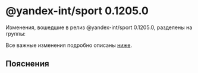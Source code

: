 # @yandex-int/sport 0.1205.0

<!-- ЧЕЛОВЕЧЕСКОЕ ВСТУПЛЕНИЕ -->

Изменения, вошедшие в релиз @yandex-int/sport 0.1205.0, разделены на группы:

Все важные изменения подробно описаны [ниже](#Пояснения).

## Пояснения


